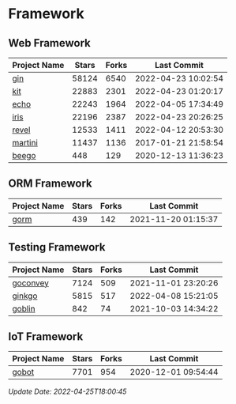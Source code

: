 # Framework

## Web Framework
| Project Name | Stars | Forks | Last Commit |
| ------------ | ----- | ----- | ----------- |
| [gin](https://github.com/gin-gonic/gin) | 58124 | 6540 | 2022-04-23 10:02:54 |
| [kit](https://github.com/go-kit/kit) | 22883 | 2301 | 2022-04-23 01:20:17 |
| [echo](https://github.com/labstack/echo) | 22243 | 1964 | 2022-04-05 17:34:49 |
| [iris](https://github.com/kataras/iris) | 22196 | 2387 | 2022-04-23 20:26:25 |
| [revel](https://github.com/revel/revel) | 12533 | 1411 | 2022-04-12 20:53:30 |
| [martini](https://github.com/go-martini/martini) | 11437 | 1136 | 2017-01-21 21:58:54 |
| [beego](https://github.com/astaxie/beego) | 448 | 129 | 2020-12-13 11:36:23 |

## ORM Framework
| Project Name | Stars | Forks | Last Commit |
| ------------ | ----- | ----- | ----------- |
| [gorm](https://github.com/jinzhu/gorm) | 439 | 142 | 2021-11-20 01:15:37 |

## Testing Framework
| Project Name | Stars | Forks | Last Commit |
| ------------ | ----- | ----- | ----------- |
| [goconvey](https://github.com/smartystreets/goconvey) | 7124 | 509 | 2021-11-01 23:20:26 |
| [ginkgo](https://github.com/onsi/ginkgo) | 5815 | 517 | 2022-04-08 15:21:05 |
| [goblin](https://github.com/franela/goblin) | 842 | 74 | 2021-10-03 14:34:22 |

## IoT Framework
| Project Name | Stars | Forks | Last Commit |
| ------------ | ----- | ----- | ----------- |
| [gobot](https://github.com/hybridgroup/gobot) | 7701 | 954 | 2020-12-01 09:54:44 |

*Update Date: 2022-04-25T18:00:45*